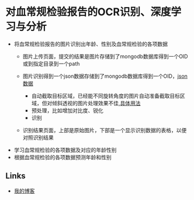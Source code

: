 # 对血常规检验报告的OCR识别、深度学习与分析

* 将血常规检验报告的图片识别出年龄、性别及血常规检验的各项数据
    * 图片上传页面，提交的结果是图片存储到了mongodb数据库得到一个OID或到指定目录到一个path
    * 图片识别得到一个json数据存储到了mongodb数据库得到一个OID，[json数据](https://coding.net/u/mengning/p/np2016/git/blob/master/BloodTestReportOCR/bloodtestdata.json)
       * 自动截取目标区域，已经能不同旋转角度的图片自动准备截取目标区域，但对倾斜透视的图片处理效果不佳,[具体用法](https://coding.net/u/mengning/p/np2016/git/blob/master/BloodTestReportOCR/README.md)
       * 预处理，比如增加对比度、锐化
       * 识别
           
    * 识别结果页面，上部是原始图片，下部是一个显示识别数据的表格，以便对照识别结果
* 学习血常规检验的各项数据及对应的年龄性别
* 根据血常规检验的各项数据预测年龄和性别

## Links

* [我的博客](http://www.csxiaoyao.com/blog/2017/01/01/ustc-np2016%E8%AF%BE%E7%A8%8B%E5%AD%A6%E4%B9%A0%E6%80%BB%E7%BB%93/)
